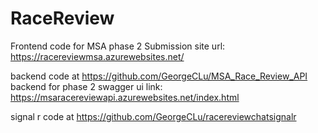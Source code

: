 # RaceReview
Frontend code for MSA phase 2
Submission site url: https://racereviewmsa.azurewebsites.net/

backend code at https://github.com/GeorgeCLu/MSA_Race_Review_API
backend for phase 2 swagger ui link: https://msaracereviewapi.azurewebsites.net/index.html

signal r code at https://github.com/GeorgeCLu/racereviewchatsignalr
